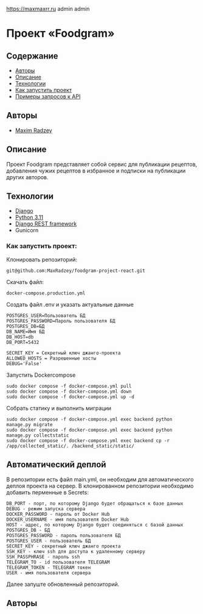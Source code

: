 https://maxmaxrr.ru
admin
admin

# Проект «Foodgram»

## Содержание
- [Авторы](#авторы)
- [Описание](#описание)
- [Технологии](#технологии)
- [Как запустить проект](#Как-запустить-проект)
- [Примеры запросов к API](#Примеры-запросов-к-API)

##  Авторы

- [Maxim Radzey](https://github.com/MaxRadzey)

##  Описание
Проект Foodgram представляет собой сервис для публикации рецептов, добавления чужих рецептов в избранное и подписки на публикации других авторов. 

## Технологии
- [Django](https://docs.djangoproject.com/en/stable/)
- [Python 3.11](https://www.python.org)
- [Django REST framework](https://www.django-rest-framework.org)
- Gunicorn

### Как запустить проект:

Клонировать репозиторий:

```
git@github.com:MaxRadzey/foodgram-project-react.git
```

Скачать файл:

```
docker-compose.production.yml
```

Создать файл .env и указать актуальные данные

```
POSTGRES_USER=Пользователь БД
POSTGRES_PASSWORD=Пароль пользователя БД
POSTGRES_DB=БД
DB_NAME=Имя БД
DB_HOST=db
DB_PORT=5432

SECRET_KEY = Секретный ключ джанго-проекта
ALLOWED_HOSTS = Разрешенные хосты
DEBUG='False'
```

Запустить Dockercompose

```
sudo docker compose -f docker-compose.yml pull
sudo docker compose -f docker-compose.yml down
sudo docker compose -f docker-compose.yml up -d
```

Собрать статику и выполнить миграции

```
sudo docker compose -f docker-compose.yml exec backend python manage.py migrate
sudo docker compose -f docker-compose.yml exec backend python manage.py collectstatic
sudo docker compose -f docker-compose.yml exec backend cp -r /app/collected_static/. /backend_static/static/ 
```

## Автоматический деплой

В репозитории есть файл main.yml, он необходим для автоматического деплоя проекта на сервер. В клонированном репозитории необходимо добавить перменные в Secrets:

```
DB_PORT - порт, по которому Django будет обращаться к базе данных  
DEBUG - режим запуска сервера
DOCKER_PASSWORD - пароль от Docker Hub
DOCKER_USERNAME - имя пользователя Docker Hub
HOST - адрес, по которому Django будет соединяться с базой данных
POSTGRES_DB - БД
POSTGRES_PASSWORD - пароль пользователя БД
POSTGRES_USER - пользователь БД
SECRET_KEY - секретный ключ джанго проекта
SSH_KEY - ключ ssh для доступа к удаленному серверу
SSH_PASSPHRASE - пароль ssh
TELEGRAM_TO - id пользователя TELEGRAM
TELEGRAM_TOKEN - TELEGRAM токен
USER - имя пользователя сервера
```
Далее запуште обновленный репозиторий.

##  Авторы


